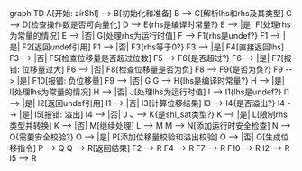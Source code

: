 graph TD
    A[开始: zirShl] --> B[初始化和准备]
    B --> C[解析lhs和rhs及其类型]
    C --> D[检查操作数是否可向量化]
    D --> E{rhs是编译时常量?}
    E --> |是| F[处理rhs为常量的情况]
    E --> |否| G[处理rhs为运行时值]
    F --> F1{rhs是undef?}
    F1 --> |是| F2[返回undef引用]
    F1 --> |否| F3{rhs等于0?}
    F3 --> |是| F4[直接返回lhs]
    F3 --> |否| F5[检查位移量是否超过位数]
    F5 --> F6{是否超过?}
    F6 --> |是| F7[报错: 位移量过大]
    F6 --> |否| F8[检查位移量是否为负]
    F8 --> F9{是否为负?}
    F9 --> |是| F10[报错: 负位移量]
    F9 --> |否| G
    G --> H{lhs是编译时常量?}
    H --> |是| I[处理lhs为常量的情况]
    H --> |否| J[处理lhs为运行时值]
    I --> I1{lhs是undef?}
    I1 --> |是| I2[返回undef引用]
    I1 --> |否| I3[计算位移结果]
    I3 --> I4{是否溢出?}
    I4 --> |是| I5[报错: 溢出]
    I4 --> |否| J
    J --> K{是shl_sat类型?}
    K --> |是| L[限制rhs类型并转换]
    K --> |否| M[继续处理]
    L --> M
    M --> N[添加运行时安全检查]
    N --> O{需要安全校验?}
    O --> |是| P[添加位移量校验和溢出校验]
    O --> |否| Q[生成位移指令]
    P --> Q
    Q --> R[返回结果]
    F2 --> R
    F4 --> R
    F7 --> R
    F10 --> R
    I2 --> R
    I5 --> R
